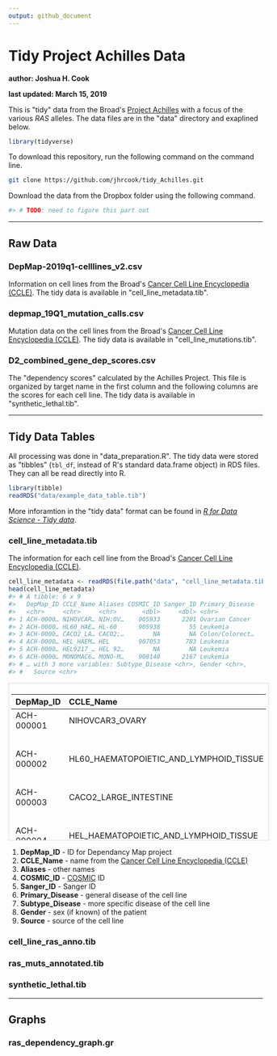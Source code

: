 ```yaml
---
output: github_document
---
```


<!-- README.md is generated from README.Rmd. Please edit that file -->



# Tidy Project Achilles Data

**author: Joshua H. Cook**

**last updated: March 15, 2019**

This is "tidy" data from the Broad's [Project Achilles](https://depmap.org/portal/achilles/) with a focus of the various *RAS* alleles. The data files are in the "data" directory and exaplined below.


```r
library(tidyverse)
```

To download this repository, run the following command on the command line.

```bash
git clone https://github.com/jhrcook/tidy_Achilles.git
```

Download the data from the Dropbox folder using the following command.

```bash
#> # TODO: need to figure this part out
```

---

## Raw Data

### DepMap-2019q1-celllines_v2.csv

Information on cell lines from the Broad's [Cancer Cell Line Encyclopedia (CCLE)](https://portals.broadinstitute.org/ccle). The tidy data is available in "cell_line_metadata.tib".

### depmap_19Q1_mutation_calls.csv

Mutation data on the cell lines from the Broad's [Cancer Cell Line Encyclopedia (CCLE)](https://portals.broadinstitute.org/ccle). The tidy data is available in "cell_line_mutations.tib".

### D2_combined_gene_dep_scores.csv

The "dependency scores" calculated by the Achilles Project. This file is organized by target name in the first column and the following columns are the scores for each cell line. The tidy data is available in "synthetic_lethal.tib".

---

## Tidy Data Tables

All processing was done in "data_preparation.R". The tidy data were stored as "tibbles" (`tbl_df`, instead of R's standard data.frame object) in RDS files. They can all be read directly into R.


```r
library(tibble)
readRDS("data/example_data_table.tib")
```

More inforamtion in the "tidy data" format can be found in [*R for Data Science - Tidy data*](https://r4ds.had.co.nz/tidy-data.html). 

### cell_line_metadata.tib

The information for each cell line from the Broad's [Cancer Cell Line Encyclopedia (CCLE)](https://portals.broadinstitute.org/ccle).


```r
cell_line_metadata <- readRDS(file.path("data", "cell_line_metadata.tib"))
head(cell_line_metadata)
#> # A tibble: 6 x 9
#>   DepMap_ID CCLE_Name Aliases COSMIC_ID Sanger_ID Primary_Disease
#>   <chr>     <chr>     <chr>       <dbl>     <dbl> <chr>          
#> 1 ACH-0000… NIHOVCAR… NIH:OV…    905933      2201 Ovarian Cancer 
#> 2 ACH-0000… HL60_HAE… HL-60      905938        55 Leukemia       
#> 3 ACH-0000… CACO2_LA… CACO2;…        NA        NA Colon/Colorect…
#> 4 ACH-0000… HEL_HAEM… HEL        907053       783 Leukemia       
#> 5 ACH-0000… HEL9217_… HEL 92…        NA        NA Leukemia       
#> 6 ACH-0000… MONOMAC6… MONO-M…    908148      2167 Leukemia       
#> # … with 3 more variables: Subtype_Disease <chr>, Gender <chr>,
#> #   Source <chr>
```

<div style="border: 1px solid #ddd; padding: 5px; overflow-y: scroll; height:300px; overflow-x: scroll; width:100%; "><table class="table table-striped table-hover table-condensed" style="margin-left: auto; margin-right: auto;">
 <thead>
  <tr>
   <th style="text-align:left;"> DepMap_ID </th>
   <th style="text-align:left;"> CCLE_Name </th>
   <th style="text-align:left;"> Aliases </th>
   <th style="text-align:right;"> COSMIC_ID </th>
   <th style="text-align:right;"> Sanger_ID </th>
   <th style="text-align:left;"> Primary_Disease </th>
   <th style="text-align:left;"> Subtype_Disease </th>
   <th style="text-align:left;"> Gender </th>
   <th style="text-align:left;"> Source </th>
  </tr>
 </thead>
<tbody>
  <tr>
   <td style="text-align:left;"> ACH-000001 </td>
   <td style="text-align:left;"> NIHOVCAR3_OVARY </td>
   <td style="text-align:left;"> NIH:OVCAR-3;OVCAR3 </td>
   <td style="text-align:right;"> 905933 </td>
   <td style="text-align:right;"> 2201 </td>
   <td style="text-align:left;"> Ovarian Cancer </td>
   <td style="text-align:left;"> Adenocarcinoma, high grade serous </td>
   <td style="text-align:left;"> Female </td>
   <td style="text-align:left;"> ATCC </td>
  </tr>
  <tr>
   <td style="text-align:left;"> ACH-000002 </td>
   <td style="text-align:left;"> HL60_HAEMATOPOIETIC_AND_LYMPHOID_TISSUE </td>
   <td style="text-align:left;"> HL-60 </td>
   <td style="text-align:right;"> 905938 </td>
   <td style="text-align:right;"> 55 </td>
   <td style="text-align:left;"> Leukemia </td>
   <td style="text-align:left;"> Acute Myelogenous Leukemia (AML), M3 (Promyelocytic) </td>
   <td style="text-align:left;"> Female </td>
   <td style="text-align:left;"> ATCC </td>
  </tr>
  <tr>
   <td style="text-align:left;"> ACH-000003 </td>
   <td style="text-align:left;"> CACO2_LARGE_INTESTINE </td>
   <td style="text-align:left;"> CACO2;CACO2;CaCo-2 </td>
   <td style="text-align:right;"> NA </td>
   <td style="text-align:right;"> NA </td>
   <td style="text-align:left;"> Colon/Colorectal Cancer </td>
   <td style="text-align:left;"> Colon Adenocarcinoma </td>
   <td style="text-align:left;"> -1 </td>
   <td style="text-align:left;"> NA </td>
  </tr>
  <tr>
   <td style="text-align:left;"> ACH-000004 </td>
   <td style="text-align:left;"> HEL_HAEMATOPOIETIC_AND_LYMPHOID_TISSUE </td>
   <td style="text-align:left;"> HEL </td>
   <td style="text-align:right;"> 907053 </td>
   <td style="text-align:right;"> 783 </td>
   <td style="text-align:left;"> Leukemia </td>
   <td style="text-align:left;"> Acute Myelogenous Leukemia (AML), M6 (Erythroleukemia) </td>
   <td style="text-align:left;"> Male </td>
   <td style="text-align:left;"> DSMZ </td>
  </tr>
  <tr>
   <td style="text-align:left;"> ACH-000005 </td>
   <td style="text-align:left;"> HEL9217_HAEMATOPOIETIC_AND_LYMPHOID_TISSUE </td>
   <td style="text-align:left;"> HEL 92.1.7 </td>
   <td style="text-align:right;"> NA </td>
   <td style="text-align:right;"> NA </td>
   <td style="text-align:left;"> Leukemia </td>
   <td style="text-align:left;"> Acute Myelogenous Leukemia (AML), M6 (Erythroleukemia) </td>
   <td style="text-align:left;"> Male </td>
   <td style="text-align:left;"> ATCC </td>
  </tr>
</tbody>
</table></div>

1. **DepMap_ID** - ID for Dependancy Map project
2. **CCLE_Name** - name from the [Cancer Cell Line Encyclopedia (CCLE)](https://portals.broadinstitute.org/ccle)
3. **Aliases** - other names
4. **COSMIC_ID** - [COSMIC](https://cancer.sanger.ac.uk/cosmic) ID
5. **Sanger_ID** - Sanger ID
6. **Primary_Disease** - general disease of the cell line
7. **Subtype_Disease** - more specific disease of the cell line
8. **Gender** - sex (if known) of the patient
9. **Source** - source of the cell line

### cell_line_ras_anno.tib



### ras_muts_annotated.tib



### synthetic_lethal.tib


---

## Graphs

### ras_dependency_graph.gr

